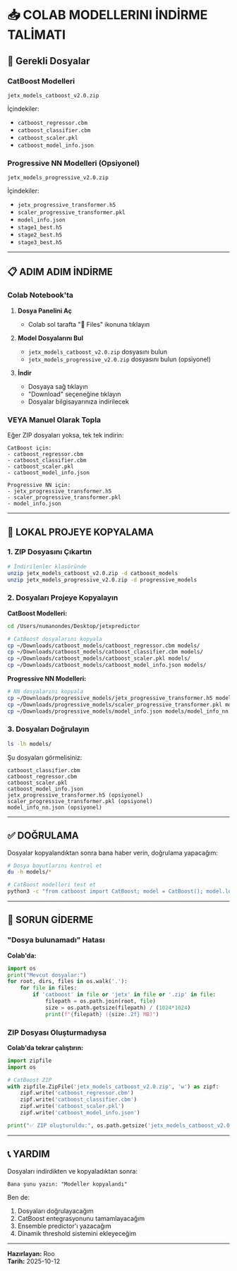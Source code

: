 # 📥 COLAB MODELLERINI İNDİRME TALİMATI

## 🎯 Gerekli Dosyalar

### CatBoost Modelleri
```
jetx_models_catboost_v2.0.zip
```

İçindekiler:
- `catboost_regressor.cbm`
- `catboost_classifier.cbm`
- `catboost_scaler.pkl`
- `catboost_model_info.json`

### Progressive NN Modelleri (Opsiyonel)
```
jetx_models_progressive_v2.0.zip
```

İçindekiler:
- `jetx_progressive_transformer.h5`
- `scaler_progressive_transformer.pkl`
- `model_info.json`
- `stage1_best.h5`
- `stage2_best.h5`
- `stage3_best.h5`

---

## 📋 ADIM ADIM İNDİRME

### Colab Notebook'ta

1. **Dosya Panelini Aç**
   - Colab sol tarafta "📁 Files" ikonuna tıklayın

2. **Model Dosyalarını Bul**
   - `jetx_models_catboost_v2.0.zip` dosyasını bulun
   - `jetx_models_progressive_v2.0.zip` dosyasını bulun (opsiyonel)

3. **İndir**
   - Dosyaya sağ tıklayın
   - "Download" seçeneğine tıklayın
   - Dosyalar bilgisayarınıza indirilecek

### VEYA Manuel Olarak Topla

Eğer ZIP dosyaları yoksa, tek tek indirin:

```
CatBoost için:
- catboost_regressor.cbm
- catboost_classifier.cbm
- catboost_scaler.pkl
- catboost_model_info.json

Progressive NN için:
- jetx_progressive_transformer.h5
- scaler_progressive_transformer.pkl
- model_info.json
```

---

## 📂 LOKAL PROJEYE KOPYALAMA

### 1. ZIP Dosyasını Çıkartın
```bash
# İndirilenler klasöründe
unzip jetx_models_catboost_v2.0.zip -d catboost_models
unzip jetx_models_progressive_v2.0.zip -d progressive_models
```

### 2. Dosyaları Projeye Kopyalayın

**CatBoost Modelleri:**
```bash
cd /Users/numanondes/Desktop/jetxpredictor

# CatBoost dosyalarını kopyala
cp ~/Downloads/catboost_models/catboost_regressor.cbm models/
cp ~/Downloads/catboost_models/catboost_classifier.cbm models/
cp ~/Downloads/catboost_models/catboost_scaler.pkl models/
cp ~/Downloads/catboost_models/catboost_model_info.json models/
```

**Progressive NN Modelleri:**
```bash
# NN dosyalarını kopyala
cp ~/Downloads/progressive_models/jetx_progressive_transformer.h5 models/
cp ~/Downloads/progressive_models/scaler_progressive_transformer.pkl models/
cp ~/Downloads/progressive_models/model_info.json models/model_info_nn.json
```

### 3. Dosyaları Doğrulayın
```bash
ls -lh models/
```

Şu dosyaları görmelisiniz:
```
catboost_classifier.cbm
catboost_regressor.cbm
catboost_scaler.pkl
catboost_model_info.json
jetx_progressive_transformer.h5 (opsiyonel)
scaler_progressive_transformer.pkl (opsiyonel)
model_info_nn.json (opsiyonel)
```

---

## ✅ DOĞRULAMA

Dosyalar kopyalandıktan sonra bana haber verin, doğrulama yapacağım:

```bash
# Dosya boyutlarını kontrol et
du -h models/*

# CatBoost modelleri test et
python3 -c "from catboost import CatBoost; model = CatBoost(); model.load_model('models/catboost_regressor.cbm'); print('✅ CatBoost Regressor OK')"
```

---

## 🚨 SORUN GİDERME

### "Dosya bulunamadı" Hatası

**Colab'da:**
```python
import os
print("Mevcut dosyalar:")
for root, dirs, files in os.walk('.'):
    for file in files:
        if 'catboost' in file or 'jetx' in file or '.zip' in file:
            filepath = os.path.join(root, file)
            size = os.path.getsize(filepath) / (1024*1024)
            print(f"{filepath} ({size:.2f} MB)")
```

### ZIP Dosyası Oluşturmadıysa

**Colab'da tekrar çalıştırın:**
```python
import zipfile
import os

# CatBoost ZIP
with zipfile.ZipFile('jetx_models_catboost_v2.0.zip', 'w') as zipf:
    zipf.write('catboost_regressor.cbm')
    zipf.write('catboost_classifier.cbm')
    zipf.write('catboost_scaler.pkl')
    zipf.write('catboost_model_info.json')

print("✅ ZIP oluşturuldu:", os.path.getsize('jetx_models_catboost_v2.0.zip') / (1024*1024), "MB")
```

---

## 📞 YARDIM

Dosyaları indirdikten ve kopyaladıktan sonra:

```
Bana şunu yazın: "Modeller kopyalandı"
```

Ben de:
1. Dosyaları doğrulayacağım
2. CatBoost entegrasyonunu tamamlayacağım
3. Ensemble predictor'ı yazacağım
4. Dinamik threshold sistemini ekleyeceğim

---

**Hazırlayan:** Roo  
**Tarih:** 2025-10-12